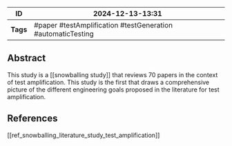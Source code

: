 
| ID       | 2024-12-13-13:31                                              |
| -------- | ------------------------------------------------------------- |
| **Tags** | #paper #testAmplification  #testGeneration  #automaticTesting |
## Abstract

This study is a [[snowballing study]] that reviews 70 papers in the context of test amplification. This study is the first that draws a comprehensive picture of the different engineering goals proposed in the literature for test amplification. 


## References
[[ref_snowballing_literature_study_test_amplification]]